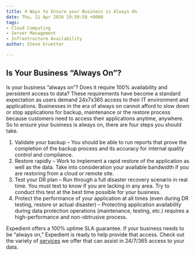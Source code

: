 ```yaml
---
title: 4 Ways to Ensure your Business is Always On
date: Thu, 21 Apr 2016 19:59:58 +0000
tags:
- Cloud Computing
- Server Management
- Infrastructure Availability
author: Steve Gruetter

---
```

## Is Your Business “Always On”?

Is your business “always on”? Does it require 100% availability and persistent access to data? These requirements have become a standard expectation as users demand 24x7x365 access to their IT environment and applications. Businesses in the era of always on cannot afford to slow down or stop applications for backup, maintenance or the restore process because customers need to access their applications anytime, anywhere. So to ensure your business is always on, there are four steps you should take.

1. Validate your backup – You should be able to run reports that prove the completion of the backup process and its accuracy for internal quality control and compliance.
2. Restore rapidly – Work to implement a rapid restore of the application as well as the data. Take into consideration your available bandwidth if you are restoring from a cloud or remote site.
3. Test your DR plan – Run through a full disaster recovery scenario in real time. You must test to know if you are lacking in any area. Try to conduct this test at the best time possible for your business.
4. Protect the performance of your application at all times (even during DR testing, restore or actual disaster) – Protecting application availability during data protection operations (maintenance, testing, etc.) requires a high-performance and non-obtrusive process.

Expedient offers a 100% uptime SLA guarantee. If your business needs to be “always on,” Expedient is ready to help provide that access. Check out the variety of [services](https://www.expedient.com/managed-services/) we offer that can assist in 24/7/365 access to your data.